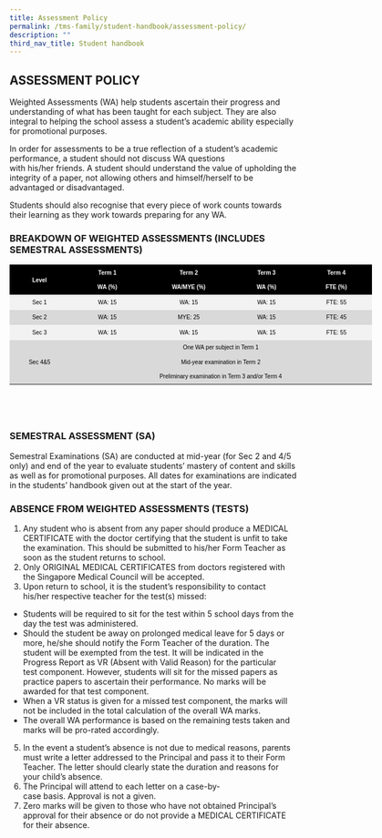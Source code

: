 ```yaml
---
title: Assessment Policy
permalink: /tms-family/student-handbook/assessment-policy/
description: ""
third_nav_title: Student handbook
---
```

## ASSESSMENT POLICY


Weighted Assessments (WA) help students ascertain their progress and understanding of what has been taught for each subject. They are also integral to helping the school assess a student’s academic ability especially for promotional purposes.

In order for assessments to be a true reflection of a student’s academic performance, a student should not discuss WA questions with his/her friends. A student should understand the value of upholding the integrity of a paper, not allowing others and himself/herself to be advantaged or disadvantaged.

Students should also recognise that every piece of work counts towards their learning as they work towards preparing for any WA.

### BREAKDOWN OF WEIGHTED ASSESSMENTS (INCLUDES SEMESTRAL ASSESSMENTS)

  

<table border="0" cellpadding="0" cellspacing="0" width="446" style="margin: 0px; outline: 0px; padding: 0px; border-collapse: collapse; width: 636px; height: 268px;"><colgroup style="margin: 0px; outline: 0px; padding: 0px;"><col width="73" style="margin: 0px; outline: 0px; padding: 0px; width: 55pt;"><col width="93" style="margin: 0px; outline: 0px; padding: 0px; width: 70pt;"><col width="109" style="margin: 0px; outline: 0px; padding: 0px; width: 81pt;"><col width="84" style="margin: 0px; outline: 0px; padding: 0px; width: 63pt;"><col width="88" style="margin: 0px; outline: 0px; padding: 0px; width: 66pt;"></colgroup><tbody style="margin: 0px; outline: 0px; padding: 0px;"><tr height="14" style="margin: 0px; outline: 0px; padding: 0px; height: 10.21pt;"><td height="14" class="oa1" width="73" style="margin: 0px; outline: 0px; padding: 0.27pt 0.54pt; color: windowtext; font-family: Arial; vertical-align: middle; border: none; background: black; text-align: center; height: 10.21pt; width: 105px;"><p style="margin: 0pt 0in; outline: 0px; padding: 0px; line-height: 25.68px; font-size: 16px; color: rgb(17, 17, 17); direction: ltr; unicode-bidi: embed; word-break: normal;"><span style="margin: 0px; outline: 0px; padding: 0px; color: white; font-weight: bold;"><font size="1" style="margin: 0px; outline: 0px; padding: 0px;">Level</font></span></p></td><td class="oa2" width="93" style="margin: 0px; outline: 0px; padding: 0.27pt 0.54pt; color: windowtext; font-family: Arial; vertical-align: top; border: none; background: black; text-align: center; width: 133px;"><p style="margin: 0pt 0in; outline: 0px; padding: 0px; line-height: 25.68px; font-size: 16px; color: rgb(17, 17, 17); direction: ltr; unicode-bidi: embed; word-break: normal;"><span style="margin: 0px; outline: 0px; padding: 0px; color: white; font-weight: bold;"><font size="1" style="margin: 0px; outline: 0px; padding: 0px;">Term 1</font></span></p><p style="margin: 0pt 0in; outline: 0px; padding: 0px; line-height: 25.68px; font-size: 16px; color: rgb(17, 17, 17); direction: ltr; unicode-bidi: embed; word-break: normal;"><font size="1" style="margin: 0px; outline: 0px; padding: 0px;"><span style="margin: 0px; outline: 0px; padding: 0px; color: white; font-weight: bold;">WA</span><span style="margin: 0px; outline: 0px; padding: 0px; color: white; font-weight: bold; vertical-align: baseline;"><span>&nbsp;</span>(</span><span style="margin: 0px; outline: 0px; padding: 0px; color: white; font-weight: bold;">%)</span></font></p></td><td class="oa2" width="109" style="margin: 0px; outline: 0px; padding: 0.27pt 0.54pt; color: windowtext; font-family: Arial; vertical-align: top; border: none; background: black; text-align: center; width: 153px;"><p style="margin: 0pt 0in; outline: 0px; padding: 0px; line-height: 25.68px; font-size: 16px; color: rgb(17, 17, 17); direction: ltr; unicode-bidi: embed; word-break: normal;"><span style="margin: 0px; outline: 0px; padding: 0px; color: white; font-weight: bold;"><font size="1" style="margin: 0px; outline: 0px; padding: 0px;">Term 2</font></span></p><p style="margin: 0pt 0in; outline: 0px; padding: 0px; line-height: 25.68px; font-size: 16px; color: rgb(17, 17, 17); direction: ltr; unicode-bidi: embed; word-break: normal;"><font size="1" style="margin: 0px; outline: 0px; padding: 0px;"><span style="margin: 0px; outline: 0px; padding: 0px; color: white; font-weight: bold;">WA/MYE</span><span style="margin: 0px; outline: 0px; padding: 0px; color: white; font-weight: bold; vertical-align: baseline;"><span>&nbsp;</span>(</span><span style="margin: 0px; outline: 0px; padding: 0px; color: white; font-weight: bold;">%)</span></font></p></td><td class="oa2" width="84" style="margin: 0px; outline: 0px; padding: 0.27pt 0.54pt; color: windowtext; font-family: Arial; vertical-align: top; border: none; background: black; text-align: center; width: 120px;"><p style="margin: 0pt 0in; outline: 0px; padding: 0px; line-height: 25.68px; font-size: 16px; color: rgb(17, 17, 17); direction: ltr; unicode-bidi: embed; word-break: normal;"><span style="margin: 0px; outline: 0px; padding: 0px; color: white; font-weight: bold;"><font size="1" style="margin: 0px; outline: 0px; padding: 0px;">Term 3</font></span></p><p style="margin: 0pt 0in; outline: 0px; padding: 0px; line-height: 25.68px; font-size: 16px; color: rgb(17, 17, 17); direction: ltr; unicode-bidi: embed; word-break: normal;"><font size="1" style="margin: 0px; outline: 0px; padding: 0px;"><span style="margin: 0px; outline: 0px; padding: 0px; color: white; font-weight: bold;">WA</span><span style="margin: 0px; outline: 0px; padding: 0px; color: white; font-weight: bold; vertical-align: baseline;"><span>&nbsp;</span>(</span><span style="margin: 0px; outline: 0px; padding: 0px; color: white; font-weight: bold;">%)</span></font></p></td><td class="oa2" width="88" style="margin: 0px; outline: 0px; padding: 0.27pt 0.54pt; color: windowtext; font-family: Arial; vertical-align: top; border: none; background: black; text-align: center; width: 125px;"><p style="margin: 0pt 0in; outline: 0px; padding: 0px; line-height: 25.68px; font-size: 16px; color: rgb(17, 17, 17); direction: ltr; unicode-bidi: embed; word-break: normal;"><span style="margin: 0px; outline: 0px; padding: 0px; color: white; font-weight: bold;"><font size="1" style="margin: 0px; outline: 0px; padding: 0px;">Term 4</font></span></p><p style="margin: 0pt 0in; outline: 0px; padding: 0px; line-height: 25.68px; font-size: 16px; color: rgb(17, 17, 17); direction: ltr; unicode-bidi: embed; word-break: normal;"><font size="1" style="margin: 0px; outline: 0px; padding: 0px;"><span style="margin: 0px; outline: 0px; padding: 0px; color: white; font-weight: bold;">FTE</span><span style="margin: 0px; outline: 0px; padding: 0px; color: white; font-weight: bold; vertical-align: baseline;"><span>&nbsp;</span>(</span><span style="margin: 0px; outline: 0px; padding: 0px; color: white; font-weight: bold;">%)</span></font></p></td></tr><tr height="7" style="margin: 0px; outline: 0px; padding: 0px; height: 5.08pt;"><td height="7" class="oa3" width="73" style="margin: 0px; outline: 0px; padding: 0.27pt 0.54pt; color: windowtext; font-family: Arial; vertical-align: middle; border: none; background: rgb(242, 242, 242); text-align: center; height: 5.08pt; width: 55pt;"><p style="margin: 0pt 0in; outline: 0px; padding: 0px; line-height: 25.68px; font-size: 16px; color: rgb(17, 17, 17); direction: ltr; unicode-bidi: embed; word-break: normal;"><span style="margin: 0px; outline: 0px; padding: 0px; color: black;"><font size="1" style="margin: 0px; outline: 0px; padding: 0px;">Sec 1</font></span></p></td><td class="oa4" width="93" style="margin: 0px; outline: 0px; padding: 0.27pt 0.54pt; color: windowtext; font-family: Arial; vertical-align: top; border: none; background: rgb(242, 242, 242); text-align: center; width: 70pt;"><p style="margin: 0pt 0in; outline: 0px; padding: 0px; line-height: 25.68px; font-size: 16px; color: rgb(17, 17, 17); direction: ltr; unicode-bidi: embed; word-break: normal;"><span style="margin: 0px; outline: 0px; padding: 0px; color: black;"><font size="1" style="margin: 0px; outline: 0px; padding: 0px;">WA: 15</font></span></p></td><td class="oa4" width="109" style="margin: 0px; outline: 0px; padding: 0.27pt 0.54pt; color: windowtext; font-family: Arial; vertical-align: top; border: none; background: rgb(242, 242, 242); text-align: center; width: 81pt;"><p style="margin: 0pt 0in; outline: 0px; padding: 0px; line-height: 25.68px; font-size: 16px; color: rgb(17, 17, 17); direction: ltr; unicode-bidi: embed; word-break: normal;"><span style="margin: 0px; outline: 0px; padding: 0px; color: black;"><font size="1" style="margin: 0px; outline: 0px; padding: 0px;">WA: 15</font></span></p></td><td class="oa4" width="84" style="margin: 0px; outline: 0px; padding: 0.27pt 0.54pt; color: windowtext; font-family: Arial; vertical-align: top; border: none; background: rgb(242, 242, 242); text-align: center; width: 63pt;"><p style="margin: 0pt 0in; outline: 0px; padding: 0px; line-height: 25.68px; font-size: 16px; color: rgb(17, 17, 17); direction: ltr; unicode-bidi: embed; word-break: normal;"><span style="margin: 0px; outline: 0px; padding: 0px; color: black;"><font size="1" style="margin: 0px; outline: 0px; padding: 0px;">WA: 15</font></span></p></td><td class="oa5" width="88" style="margin: 0px; outline: 0px; padding: 0.27pt 0.54pt; color: windowtext; font-family: Arial; vertical-align: top; border: none; background: rgb(242, 242, 242); text-align: center; width: 66pt;"><p style="margin: 0pt 0in; outline: 0px; padding: 0px; line-height: 25.68px; font-size: 16px; color: rgb(17, 17, 17); direction: ltr; unicode-bidi: embed; word-break: normal;"><span style="margin: 0px; outline: 0px; padding: 0px; color: black;"><font size="1" style="margin: 0px; outline: 0px; padding: 0px;">FTE: 55</font></span></p></td></tr><tr height="7" style="margin: 0px; outline: 0px; padding: 0px; height: 5.08pt;"><td height="7" class="oa6" width="73" style="margin: 0px; outline: 0px; padding: 0.27pt 0.54pt; color: windowtext; font-family: Arial; vertical-align: middle; border: none; background: rgb(217, 217, 217); text-align: center; height: 5.08pt; width: 55pt;"><p style="margin: 0pt 0in; outline: 0px; padding: 0px; line-height: 25.68px; font-size: 16px; color: rgb(17, 17, 17); direction: ltr; unicode-bidi: embed; word-break: normal;"><span style="margin: 0px; outline: 0px; padding: 0px; color: black;"><font size="1" style="margin: 0px; outline: 0px; padding: 0px;">Sec 2</font></span></p></td><td class="oa7" width="93" style="margin: 0px; outline: 0px; padding: 0.27pt 0.54pt; color: windowtext; font-family: Arial; vertical-align: top; border: none; background: rgb(217, 217, 217); text-align: center; width: 70pt;"><p style="margin: 0pt 0in; outline: 0px; padding: 0px; line-height: 25.68px; font-size: 16px; color: rgb(17, 17, 17); direction: ltr; unicode-bidi: embed; word-break: normal;"><span style="margin: 0px; outline: 0px; padding: 0px; color: black;"><font size="1" style="margin: 0px; outline: 0px; padding: 0px;">WA: 15</font></span></p></td><td class="oa7" width="109" style="margin: 0px; outline: 0px; padding: 0.27pt 0.54pt; color: windowtext; font-family: Arial; vertical-align: top; border: none; background: rgb(217, 217, 217); text-align: center; width: 81pt;"><p style="margin: 0pt 0in; outline: 0px; padding: 0px; line-height: 25.68px; font-size: 16px; color: rgb(17, 17, 17); direction: ltr; unicode-bidi: embed; word-break: normal;"><span style="margin: 0px; outline: 0px; padding: 0px; color: black;"><font size="1" style="margin: 0px; outline: 0px; padding: 0px;">MYE: 25</font></span></p></td><td class="oa7" width="84" style="margin: 0px; outline: 0px; padding: 0.27pt 0.54pt; color: windowtext; font-family: Arial; vertical-align: top; border: none; background: rgb(217, 217, 217); text-align: center; width: 63pt;"><p style="margin: 0pt 0in; outline: 0px; padding: 0px; line-height: 25.68px; font-size: 16px; color: rgb(17, 17, 17); direction: ltr; unicode-bidi: embed; word-break: normal;"><span style="margin: 0px; outline: 0px; padding: 0px; color: black;"><font size="1" style="margin: 0px; outline: 0px; padding: 0px;">WA: 15</font></span></p></td><td class="oa7" width="88" style="margin: 0px; outline: 0px; padding: 0.27pt 0.54pt; color: windowtext; font-family: Arial; vertical-align: top; border: none; background: rgb(217, 217, 217); text-align: center; width: 66pt;"><p style="margin: 0pt 0in; outline: 0px; padding: 0px; line-height: 25.68px; font-size: 16px; color: rgb(17, 17, 17); direction: ltr; unicode-bidi: embed; word-break: normal;"><span style="margin: 0px; outline: 0px; padding: 0px; color: black;"><font size="1" style="margin: 0px; outline: 0px; padding: 0px;">FTE: 45</font></span></p></td></tr><tr height="7" style="margin: 0px; outline: 0px; padding: 0px; height: 5.08pt;"><td height="7" class="oa3" width="73" style="margin: 0px; outline: 0px; padding: 0.27pt 0.54pt; color: windowtext; font-family: Arial; vertical-align: middle; border: none; background: rgb(242, 242, 242); text-align: center; height: 5.08pt; width: 55pt;"><p style="margin: 0pt 0in; outline: 0px; padding: 0px; line-height: 25.68px; font-size: 16px; color: rgb(17, 17, 17); direction: ltr; unicode-bidi: embed; word-break: normal;"><span style="margin: 0px; outline: 0px; padding: 0px; color: black;"><font size="1" style="margin: 0px; outline: 0px; padding: 0px;">Sec 3</font></span></p></td><td class="oa4" width="93" style="margin: 0px; outline: 0px; padding: 0.27pt 0.54pt; color: windowtext; font-family: Arial; vertical-align: top; border: none; background: rgb(242, 242, 242); text-align: center; width: 70pt;"><p style="margin: 0pt 0in; outline: 0px; padding: 0px; line-height: 25.68px; font-size: 16px; color: rgb(17, 17, 17); direction: ltr; unicode-bidi: embed; word-break: normal;"><span style="margin: 0px; outline: 0px; padding: 0px; color: black;"><font size="1" style="margin: 0px; outline: 0px; padding: 0px;">WA: 15</font></span></p></td><td class="oa4" width="109" style="margin: 0px; outline: 0px; padding: 0.27pt 0.54pt; color: windowtext; font-family: Arial; vertical-align: top; border: none; background: rgb(242, 242, 242); text-align: center; width: 81pt;"><p style="margin: 0pt 0in; outline: 0px; padding: 0px; line-height: 25.68px; font-size: 16px; color: rgb(17, 17, 17); direction: ltr; unicode-bidi: embed; word-break: normal;"><span style="margin: 0px; outline: 0px; padding: 0px; color: black;"><font size="1" style="margin: 0px; outline: 0px; padding: 0px;">WA: 15</font></span></p></td><td class="oa4" width="84" style="margin: 0px; outline: 0px; padding: 0.27pt 0.54pt; color: windowtext; font-family: Arial; vertical-align: top; border: none; background: rgb(242, 242, 242); text-align: center; width: 63pt;"><p style="margin: 0pt 0in; outline: 0px; padding: 0px; line-height: 25.68px; font-size: 16px; color: rgb(17, 17, 17); direction: ltr; unicode-bidi: embed; word-break: normal;"><span style="margin: 0px; outline: 0px; padding: 0px; color: black;"><font size="1" style="margin: 0px; outline: 0px; padding: 0px;">WA: 15</font></span></p></td><td class="oa5" width="88" style="margin: 0px; outline: 0px; padding: 0.27pt 0.54pt; color: windowtext; font-family: Arial; vertical-align: top; border: none; background: rgb(242, 242, 242); text-align: center; width: 66pt;"><p style="margin: 0pt 0in; outline: 0px; padding: 0px; line-height: 25.68px; font-size: 16px; color: rgb(17, 17, 17); direction: ltr; unicode-bidi: embed; word-break: normal;"><span style="margin: 0px; outline: 0px; padding: 0px; color: black;"><font size="1" style="margin: 0px; outline: 0px; padding: 0px;">FTE: 55</font></span></p></td></tr><tr height="20" style="margin: 0px; outline: 0px; padding: 0px; height: 15.35pt;"><td height="20" class="oa6" width="73" style="margin: 0px; outline: 0px; padding: 0.27pt 0.54pt; color: windowtext; font-family: Arial; vertical-align: middle; border: none; background: rgb(217, 217, 217); text-align: center; height: 15.35pt; width: 55pt;"><p style="margin: 0pt 0in; outline: 0px; padding: 0px; line-height: 25.68px; font-size: 16px; color: rgb(17, 17, 17); direction: ltr; unicode-bidi: embed; word-break: normal;"><span style="margin: 0px; outline: 0px; padding: 0px; color: black;"><font size="1" style="margin: 0px; outline: 0px; padding: 0px;">Sec 4&amp;5</font></span></p></td><td colspan="4" class="oa7" width="373" style="margin: 0px; outline: 0px; padding: 0.27pt 0.54pt; color: windowtext; font-family: Arial; vertical-align: top; border: none; background: rgb(217, 217, 217); text-align: center; width: 280pt;"><p style="margin: 0pt 0in; outline: 0px; padding: 0px; line-height: 25.68px; font-size: 16px; color: rgb(17, 17, 17); direction: ltr; unicode-bidi: embed; word-break: normal;"><font size="1" style="margin: 0px; outline: 0px; padding: 0px;"><span style="margin: 0px; outline: 0px; padding: 0px; color: black;">One WA<span>&nbsp;</span></span><span style="margin: 0px; outline: 0px; padding: 0px; color: black;">per subject in Term<span>&nbsp;</span></span><span style="margin: 0px; outline: 0px; padding: 0px; color: black;">1</span></font></p><p style="margin: 0pt 0in; outline: 0px; padding: 0px; line-height: 25.68px; font-size: 16px; color: rgb(17, 17, 17); direction: ltr; unicode-bidi: embed; word-break: normal;"><font size="1" style="margin: 0px; outline: 0px; padding: 0px;"><span style="margin: 0px; outline: 0px; padding: 0px; color: black;">Mid-year<span>&nbsp;</span></span><span style="margin: 0px; outline: 0px; padding: 0px; color: black;">examination in Term<span>&nbsp;</span></span><span style="margin: 0px; outline: 0px; padding: 0px; color: black;">2</span></font></p><p style="margin: 0pt 0in; outline: 0px; padding: 0px; line-height: 25.68px; font-size: 16px; color: rgb(17, 17, 17); direction: ltr; unicode-bidi: embed; word-break: normal;"><font size="1" style="margin: 0px; outline: 0px; padding: 0px;"><span style="margin: 0px; outline: 0px; padding: 0px; color: black;">Preliminary<span>&nbsp;</span></span><span style="margin: 0px; outline: 0px; padding: 0px; color: black;">examination in Term<span>&nbsp;</span></span><span style="margin: 0px; outline: 0px; padding: 0px; color: black;">3 and/or Term 4</span></font></p></td></tr></tbody></table>

  
  

### SEMESTRAL ASSESSMENT (SA)


Semestral Examinations (SA) are conducted at mid-year (for Sec 2 and 4/5 only) and end of the year to evaluate students’ mastery of content and skills as well as for promotional purposes. All dates for examinations are indicated in the students’ handbook given out at the start of the year.

  

### ABSENCE FROM WEIGHTED ASSESSMENTS (TESTS)


1.  Any student who is absent from any paper should produce a MEDICAL CERTIFICATE with the doctor certifying that the student is unfit to take the examination. This should be submitted to his/her Form Teacher as soon as the student returns to school.
2.  Only ORIGINAL MEDICAL CERTIFICATES from doctors registered with the Singapore Medical Council will be accepted.
3.  Upon return to school, it is the student’s responsibility to contact his/her respective teacher for the test(s) missed:

*   Students will be required to sit for the test within 5 school days from the day the test was administered.
*   Should the student be away on prolonged medical leave for 5 days or more, he/she should notify the Form Teacher of the duration. The student will be exempted from the test. It will be indicated in the Progress Report as VR (Absent with Valid Reason) for the particular test component. However, students will sit for the missed papers as practice papers to ascertain their performance. No marks will be awarded for that test component.
*   When a VR status is given for a missed test component, the marks will not be included in the total calculation of the overall WA marks.
*   The overall WA performance is based on the remaining tests taken and marks will be pro-rated accordingly.

5.  In the event a student’s absence is not due to medical reasons, parents must write a letter addressed to the Principal and pass it to their Form Teacher. The letter should clearly state the duration and reasons for your child’s absence.
6.  The Principal will attend to each letter on a case-by-case basis. Approval is not a given.
7.  Zero marks will be given to those who have not obtained Principal’s approval for their absence or do not provide a MEDICAL CERTIFICATE for their absence.